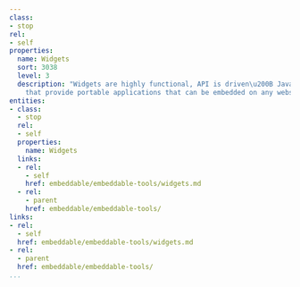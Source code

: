 ```yaml
---
class:
- stop
rel:
- self
properties:
  name: Widgets
  sort: 3038
  level: 3
  description: "Widgets are highly functional, API is driven\u200B JavaScript tools
    that provide portable applications that can be embedded on any website or application."
entities:
- class:
  - stop
  rel:
  - self
  properties:
    name: Widgets
  links:
  - rel:
    - self
    href: embeddable/embeddable-tools/widgets.md
  - rel:
    - parent
    href: embeddable/embeddable-tools/
links:
- rel:
  - self
  href: embeddable/embeddable-tools/widgets.md
- rel:
  - parent
  href: embeddable/embeddable-tools/
...
```

